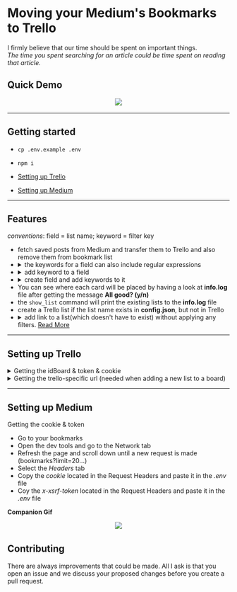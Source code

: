 
<!-- ### There is also an article about this.  -->

# Moving your Medium's Bookmarks to Trello
I firmly believe that our time should be spent on important things. <br>
*The time you spent searching for an article could be time spent on reading that article.*

## Quick Demo

<div style="text-align: center;">
    <img src="./screenshots/realDemo.gif">
</div>

---

## Getting started

* ```cp .env.example .env```

* ```npm i```

* [Setting up Trello](#setting-up-trello)

* [Setting up Medium](#setting-up-medium)

---

## Features

*conventions*: field = list name; keyword = filter key

* fetch saved posts from Medium and transfer them to Trello and also remove them from bookmark list
* <details>
    <summary>
        the keywords for a field can also include regular expressions
    </summary>
    <p>
        <div>
            <img src="./screenshots/add-regex-key.gif">
        </div>
    </p>
  </details>
* <details>
    <summary>add keyword to a field</summary>
    <p>
        Syntax: <code> $field_name $filter_key1 | $filter_key2</code>
        <br>
        Example: <code>react react hooks | \bstyled components\b</code>
        <div>
            <img src="./screenshots/add-key.gif">
        </div>
    </p>
    </details> 
* <details>
    <summary>create field and add keywords to it</summary>
    <div>
        <p>
        Syntax: <code> create!$field_name $filter_key1 | $filter_key2</code>
        <br>
        Example: <code> create!posts development posts </code>
        <div>
            <img src="./screenshots/create-and-add-key.gif">
        </div>
        </p>
    </div>
    </details> 
* You can see where each card will be placed by having a look at **info.log** file after getting the message **All good? (y/n)**
* the `show_list` command will print the existing lists to the **info.log** file
* create a Trello list if the list name exists in **config.json**, but not in Trello
* <details>
    <summary>add link to a list(which doesn't have to exist) without applying any filters. <a href="https://github.com/Andrei0872/medium-bookmarks-to-trello/pull/2">Read More</a></summary>
    <p>
        Syntax: <code> temp!$list_name </code>
        <br>
        Example: <code> temp!react </code>
        <br>
        <div>
            <img src="./screenshots/add-temp.gif">
        </div>
    </p>
  </details>

---

## Setting up Trello

<details>
    <summary>
        Getting the idBoard & token & cookie
    </summary>
    <ul>
        <li>Create a new card</li>
        <li>Open the dev tools and open the Network tab</li>
        <li>Clear the Network tab.</li>
        <li>Create a new list(doesn't matter the name)</li>
        <li>Click on the <i>lists</i> request</li>
        <li>Click on the <i>Headers</i> tab</li>
        <li>Head over to <i>Request Payload</i></li>
        <li>Select the <i>idBoard</i> and paste it in the <i>.env</i> file</li>
        <li>Select the <i>token</i> and paste it in the <i>.env</i> file next to <i>tokenTrello</i></li>
        <li>Select the <i>cookie</i>(located in the Request Headers) and paste it in the <i>.env</i> file next to <i>cookieTrello</i></li>
        <br>
        <p><b>Companion Gif</b></p>
        <div style="text-align: center;">
            <img src="./screenshots/trello.gif">
        </div>
    </ul>
</details>

<details>
    <summary>
        Getting the trello-specific url (needed when adding a new list to a board)
    </summary>
    <ul>
        <li>Copy the short link from the url (https://trello.com/b/COPY_THIS_ONE/board_name)</li>
        <li>Head over the <i>urlTrello</i> property</li>
        <li>in the <i>.env</i> file replace the <i>YOUR_BOARD_ID</i> with the short link</li>
        <li>You may now delete the list you have created earlier</li>
    </ul>
    <p><b>Companion Gif</b></p>
    <div style="text-align: center;">
        <img src="./screenshots/trelloURL.gif">
    </div>
</details>


---

## Setting up Medium

Getting the cookie & token
* Go to your bookmarks
* Open the dev tools and go to the Network tab
* Refresh the page and scroll down until a new request is made (bookmarks?limit=20...)
* Select the <i>Headers</i> tab
* Copy the <i>cookie</i> located in the Request Headers and paste it in the <i>.env</i> file
* Coy the <i>x-xsrf-token</i> located in the Request Headers and paste it in the <i>.env</i> file

<p><b>Companion Gif</b></p>
<div style="text-align: center;">
    <img src="./screenshots/medium.gif">
</div>

## Contributing

There are always improvements that could be made. All I ask is that you open an issue and we discuss your proposed changes before you create a pull request.
